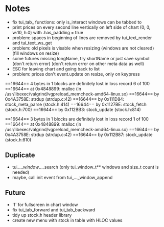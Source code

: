 # Notes
- fix tui_tab_ functions: only is_interact windows can be tabbed to
- print prices on every second line vertically on left side of chart
  (0, 0, w:10, h:0) with .has_padding = true
- problem: spaces in beginning of lines are removed by tui_text_render and tui_text_ws_get
- problem: old pixels is visable when resizing (windows are not cleared)
  (fill windows on resize)
- some futures missing longName, try shortName or just save symbol (don't return error)
  (don't return error on other meta data as well)
- ESC for leaving chart and going back to list
- problem: prices don't event.update on resize, only on keypress

==16644== 4 bytes in 1 blocks are definitely lost in loss record 6 of 100
==16644==    at 0x4848899: malloc (in /usr/libexec/valgrind/vgpreload_memcheck-amd64-linux.so)
==16644==    by 0x4A3758E: strdup (strdup.c:42)
==16644==    by 0x111D84: stock_meta_parse (stock.h:414)
==16644==    by 0x1127BE: stock_fetch (stock.h:700)
==16644==    by 0x112BB3: stock_update (stock.h:814)

==16644== 3 bytes in 1 blocks are definitely lost in loss record 1 of 100
==16644==    at 0x4848899: malloc (in /usr/libexec/valgrind/vgpreload_memcheck-amd64-linux.so)
==16644==    by 0x4A3758E: strdup (strdup.c:42)
==16644==    by 0x112B87: stock_update (stock.h:810)

## Duplicate
- tui_..._window_..._search (only tui_window_t** windows and size_t count is needed)
- maybe, call init event from tui_..._window_append

## Future
- 'f' for fullscreen in chart window
- fix tui_tab_forward and tui_tab_backward
- tidy up stock.h header library
- create new menu with stock in table with HLOC values
